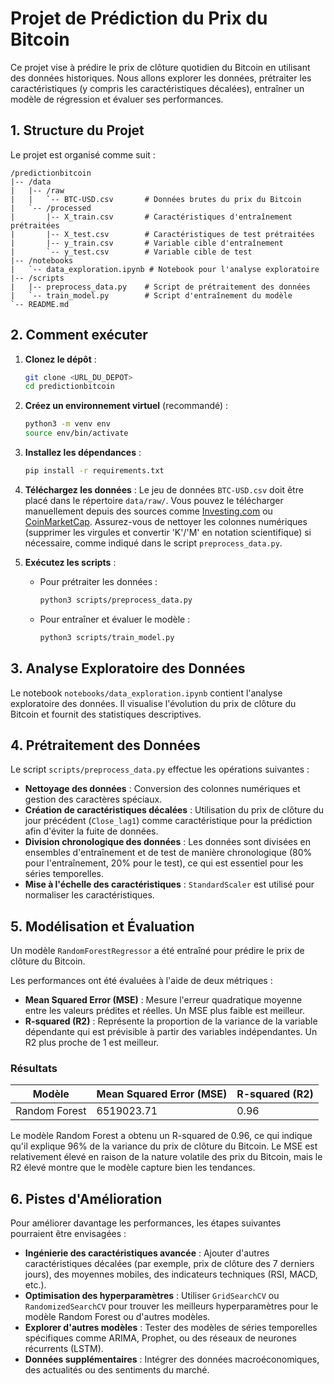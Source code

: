 
# Projet de Prédiction du Prix du Bitcoin

Ce projet vise à prédire le prix de clôture quotidien du Bitcoin en utilisant des données historiques. Nous allons explorer les données, prétraiter les caractéristiques (y compris les caractéristiques décalées), entraîner un modèle de régression et évaluer ses performances.

## 1. Structure du Projet

Le projet est organisé comme suit :

```
/predictionbitcoin
|-- /data
|   |-- /raw
|   |   `-- BTC-USD.csv       # Données brutes du prix du Bitcoin
|   `-- /processed
|       |-- X_train.csv       # Caractéristiques d'entraînement prétraitées
|       |-- X_test.csv        # Caractéristiques de test prétraitées
|       |-- y_train.csv       # Variable cible d'entraînement
|       `-- y_test.csv        # Variable cible de test
|-- /notebooks
|   `-- data_exploration.ipynb # Notebook pour l'analyse exploratoire
|-- /scripts
|   |-- preprocess_data.py    # Script de prétraitement des données
|   `-- train_model.py        # Script d'entraînement du modèle
`-- README.md
```

## 2. Comment exécuter

1.  **Clonez le dépôt** :
    ```bash
    git clone <URL_DU_DEPOT>
    cd predictionbitcoin
    ```

2.  **Créez un environnement virtuel** (recommandé) :
    ```bash
    python3 -m venv env
    source env/bin/activate
    ```

3.  **Installez les dépendances** :
    ```bash
    pip install -r requirements.txt
    ```

4.  **Téléchargez les données** :
    Le jeu de données `BTC-USD.csv` doit être placé dans le répertoire `data/raw/`. Vous pouvez le télécharger manuellement depuis des sources comme [Investing.com](https://www.investing.com/crypto/bitcoin/btc-usd-historical-data) ou [CoinMarketCap](https://coinmarketcap.com/currencies/bitcoin/historical-data/). Assurez-vous de nettoyer les colonnes numériques (supprimer les virgules et convertir 'K'/'M' en notation scientifique) si nécessaire, comme indiqué dans le script `preprocess_data.py`.

5.  **Exécutez les scripts** :

    *   Pour prétraiter les données :
        ```bash
        python3 scripts/preprocess_data.py
        ```

    *   Pour entraîner et évaluer le modèle :
        ```bash
        python3 scripts/train_model.py
        ```

## 3. Analyse Exploratoire des Données

Le notebook `notebooks/data_exploration.ipynb` contient l'analyse exploratoire des données. Il visualise l'évolution du prix de clôture du Bitcoin et fournit des statistiques descriptives.

## 4. Prétraitement des Données

Le script `scripts/preprocess_data.py` effectue les opérations suivantes :

*   **Nettoyage des données** : Conversion des colonnes numériques et gestion des caractères spéciaux.
*   **Création de caractéristiques décalées** : Utilisation du prix de clôture du jour précédent (`Close_lag1`) comme caractéristique pour la prédiction afin d'éviter la fuite de données.
*   **Division chronologique des données** : Les données sont divisées en ensembles d'entraînement et de test de manière chronologique (80% pour l'entraînement, 20% pour le test), ce qui est essentiel pour les séries temporelles.
*   **Mise à l'échelle des caractéristiques** : `StandardScaler` est utilisé pour normaliser les caractéristiques.

## 5. Modélisation et Évaluation

Un modèle `RandomForestRegressor` a été entraîné pour prédire le prix de clôture du Bitcoin.

Les performances ont été évaluées à l'aide de deux métriques :
*   **Mean Squared Error (MSE)** : Mesure l'erreur quadratique moyenne entre les valeurs prédites et réelles. Un MSE plus faible est meilleur.
*   **R-squared (R2)** : Représente la proportion de la variance de la variable dépendante qui est prévisible à partir des variables indépendantes. Un R2 plus proche de 1 est meilleur.

### Résultats

| Modèle        | Mean Squared Error (MSE) | R-squared (R2) |
| ------------- | ------------------------ | -------------- |
| Random Forest | 6519023.71               | 0.96           |

Le modèle Random Forest a obtenu un R-squared de 0.96, ce qui indique qu'il explique 96% de la variance du prix de clôture du Bitcoin. Le MSE est relativement élevé en raison de la nature volatile des prix du Bitcoin, mais le R2 élevé montre que le modèle capture bien les tendances.

## 6. Pistes d'Amélioration

Pour améliorer davantage les performances, les étapes suivantes pourraient être envisagées :

*   **Ingénierie des caractéristiques avancée** : Ajouter d'autres caractéristiques décalées (par exemple, prix de clôture des 7 derniers jours), des moyennes mobiles, des indicateurs techniques (RSI, MACD, etc.).
*   **Optimisation des hyperparamètres** : Utiliser `GridSearchCV` ou `RandomizedSearchCV` pour trouver les meilleurs hyperparamètres pour le modèle Random Forest ou d'autres modèles.
*   **Explorer d'autres modèles** : Tester des modèles de séries temporelles spécifiques comme ARIMA, Prophet, ou des réseaux de neurones récurrents (LSTM).
*   **Données supplémentaires** : Intégrer des données macroéconomiques, des actualités ou des sentiments du marché.
